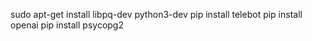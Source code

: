 sudo apt-get install libpq-dev python3-dev
pip install telebot
pip install openai
pip install psycopg2
